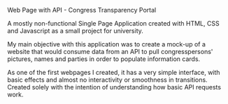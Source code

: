 Web Page with API - Congress Transparency Portal

A mostly non-functional Single Page Application created with HTML, CSS and Javascript as a small project for university.

My main objective with this application was to create a mock-up of a website that would consume data from an API
to pull congresspersons' pictures, names and parties in order to populate information cards.

As one of the first webpages I created, it has a very simple interface, with basic effects and almost no interactivity or smoothness in transitions.
Created solely with the intention of understanding how basic API requests work.

